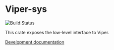 Viper-sys
=========

[![Build Status][build_badge]][build_status]

This crate exposes the low-level interface to Viper.

[Development documentation][documentation]

[build_badge]: https://travis-ci.org/viperproject/viper-sys.svg
[build_status]: https://travis-ci.org/viperproject/viper-sys
[documentation]: https://viperproject.github.io/viper-sys/
